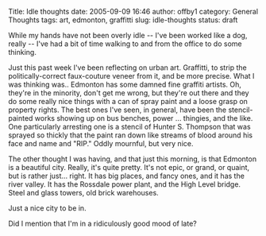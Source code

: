 Title: Idle thoughts
date: 2005-09-09 16:46
author: offby1
category: General Thoughts
tags: art, edmonton, graffitti
slug: idle-thoughts
status: draft

While my hands have not been overly idle \-- I\'ve been worked like a dog, really \-- I\'ve had a bit of time walking to and from the office to do some thinking.

Just this past week I\'ve been reflecting on urban art. Graffitti, to strip the politically-correct faux-couture veneer from it, and be more precise. What I was thinking was.. Edmonton has some damned fine graffiti artists. Oh, they\'re in the minority, don\'t get me wrong, but they\'re out there and they do some really nice things with a can of spray paint and a loose grasp on property rights. The best ones I\'ve seen, in general, have been the stencil-painted works showing up on bus benches, power \... thingies, and the like. One particularly arresting one is a stencil of Hunter S. Thompson that was sprayed so thickly that the paint ran down like streams of blood around his face and name and \"RIP.\" Oddly mournful, but very nice.

The other thought I was having, and that just this morning, is that Edmonton is a beautiful city. Really, it\'s quite pretty. It\'s not epic, or grand, or quaint, but is rather just\... right. It has big places, and fancy ones, and it has the river valley. It has the Rossdale power plant, and the High Level bridge. Steel and glass towers, old brick warehouses.

Just a nice city to be in.

Did I mention that I\'m in a ridiculously good mood of late?
